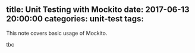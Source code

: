 title: Unit Testing with Mockito
date: 2017-06-13 20:00:00
categories: unit-test
tags:
---
This note covers basic usage of Mockito.
<!-- more -->
tbc